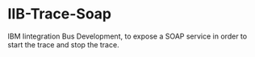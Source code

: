 # IIB-Trace-Soap
IBM Iintegration Bus Development, to expose a SOAP service in order to start the trace and stop the trace. 
